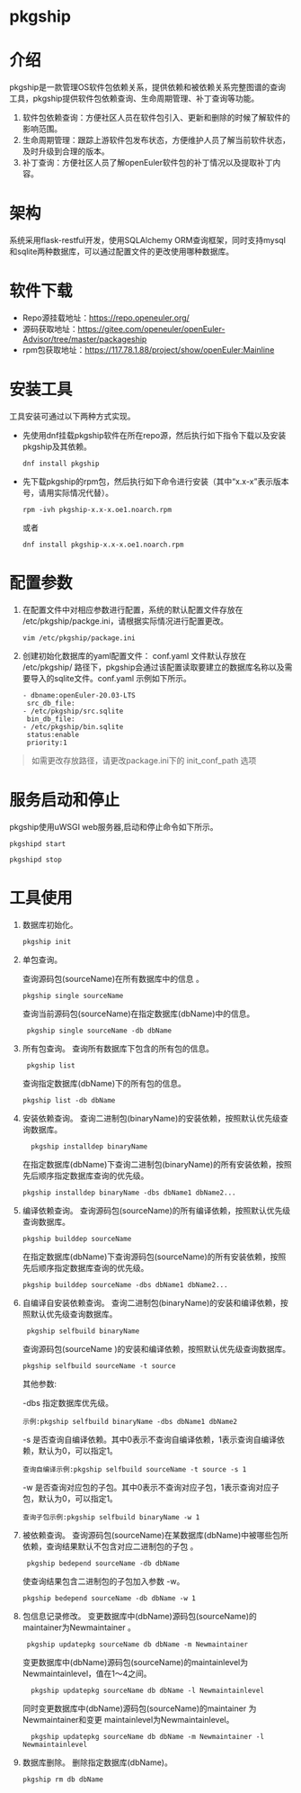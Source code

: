 pkgship
===

# 介绍
pkgship是一款管理OS软件包依赖关系，提供依赖和被依赖关系完整图谱的查询工具，pkgship提供软件包依赖查询、生命周期管理、补丁查询等功能。
1. 软件包依赖查询：方便社区人员在软件包引入、更新和删除的时候了解软件的影响范围。
2. 生命周期管理：跟踪上游软件包发布状态，方便维护人员了解当前软件状态，及时升级到合理的版本。
3. 补丁查询：方便社区人员了解openEuler软件包的补丁情况以及提取补丁内容。

# 架构
系统采用flask-restful开发，使用SQLAlchemy ORM查询框架，同时支持mysql和sqlite两种数据库，可以通过配置文件的更改使用哪种数据库。

# 软件下载
* Repo源挂载地址：https://repo.openeuler.org/
* 源码获取地址：https://gitee.com/openeuler/openEuler-Advisor/tree/master/packageship
* rpm包获取地址：https://117.78.1.88/project/show/openEuler:Mainline

# 安装工具
工具安装可通过以下两种方式实现。

* 先使用dnf挂载pkgship软件在所在repo源，然后执行如下指令下载以及安装pkgship及其依赖。

    ```
    dnf install pkgship
    ```

* 先下载pkgship的rpm包，然后执行如下命令进行安装（其中“x.x-x”表示版本号，请用实际情况代替）。

    ```
    rpm -ivh pkgship-x.x-x.oe1.noarch.rpm
    ```

    或者

    ```
    dnf install pkgship-x.x-x.oe1.noarch.rpm
    ```

# 配置参数
1. 在配置文件中对相应参数进行配置，系统的默认配置文件存放在 /etc/pkgship/packge.ini，请根据实际情况进行配置更改。

    ```
    vim /etc/pkgship/package.ini
    ```

2. 创建初始化数据库的yaml配置文件：
    conf.yaml 文件默认存放在 /etc/pkgship/ 路径下，pkgship会通过该配置读取要建立的数据库名称以及需要导入的sqlite文件。conf.yaml 示例如下所示。

    ```
    - dbname:openEuler-20.03-LTS
     src_db_file:
    - /etc/pkgship/src.sqlite
     bin_db_file:
    - /etc/pkgship/bin.sqlite
     status:enable
     priority:1
    ```

> 如需更改存放路径，请更改package.ini下的 init_conf_path 选项


# 服务启动和停止
pkgship使用uWSGI web服务器,启动和停止命令如下所示。
```
pkgshipd start

pkgshipd stop
```
# 工具使用
1. 数据库初始化。

    ```
    pkgship init
    ```
    
2. 单包查询。

    查询源码包(sourceName)在所有数据库中的信息 。

    ```
    pkgship single sourceName
    ```

     查询当前源码包(sourceName)在指定数据库(dbName)中的信息。
    ```
     pkgship single sourceName -db dbName
    ```
    
3. 所有包查询。
    查询所有数据库下包含的所有包的信息。
    
    ```
     pkgship list
    ```

    查询指定数据库(dbName)下的所有包的信息。
    ```
    pkgship list -db dbName
    ```
    
4. 安装依赖查询。
    查询二进制包(binaryName)的安装依赖，按照默认优先级查询数据库。
    
    ```
      pkgship installdep binaryName
    ```

    在指定数据库(dbName)下查询二进制包(binaryName)的所有安装依赖，按照先后顺序指定数据库查询的优先级。
   ``` 
   pkgship installdep binaryName -dbs dbName1 dbName2...
   ```
   
5. 编译依赖查询。
    查询源码包(sourceName)的所有编译依赖，按照默认优先级查询数据库。
    
    ```
    pkgship builddep sourceName
    ```

   在指定数据库(dbName)下查询源码包(sourceName)的所有安装依赖，按照先后顺序指定数据库查询的优先级。
   ``` 
   pkgship builddep sourceName -dbs dbName1 dbName2...
   ```
   
6. 自编译自安装依赖查询。
    查询二进制包(binaryName)的安装和编译依赖，按照默认优先级查询数据库。
    
    ```
     pkgship selfbuild binaryName
    ```

     查询源码包(sourceName )的安装和编译依赖，按照默认优先级查询数据库。
     ``` 
     pkgship selfbuild sourceName -t source
     ```
     其他参数:

     -dbs 指定数据库优先级。

     ``` 
     示例:pkgship selfbuild binaryName -dbs dbName1 dbName2 
     ```
     -s 是否查询自编译依赖。其中0表示不查询自编译依赖，1表示查询自编译依赖，默认为0，可以指定1。
     
     ``` 
     查询自编译示例:pkgship selfbuild sourceName -t source -s 1
     ```
     -w 是否查询对应包的子包。其中0表示不查询对应子包，1表示查询对应子包，默认为0，可以指定1。
    
     ``` 
     查询子包示例:pkgship selfbuild binaryName -w 1
     ```
    
7. 被依赖查询。
    查询源码包(sourceName)在某数据库(dbName)中被哪些包所依赖，查询结果默认不包含对应二进制包的子包 。
    
    ```
     pkgship bedepend sourceName -db dbName
    ```

    使查询结果包含二进制包的子包加入参数 -w。
    ``` 
    pkgship bedepend sourceName -db dbName -w 1 
    ```
    
8. 包信息记录修改。
    变更数据库中(dbName)源码包(sourceName)的maintainer为Newmaintainer 。
    
    ```
     pkgship updatepkg sourceName db dbName -m Newmaintainer 
    ```

    变更数据库中(dbName)源码包(sourceName)的maintainlevel为Newmaintainlevel，值在1～4之间。
    
    ```
      pkgship updatepkg sourceName db dbName -l Newmaintainlevel 
    ```

    同时变更数据库中(dbName)源码包(sourceName)的maintainer 为Newmaintainer和变更  maintainlevel为Newmaintainlevel。
    
    ```
      pkgship updatepkg sourceName db dbName -m Newmaintainer -l   Newmaintainlevel
    ```
9. 数据库删除。
    删除指定数据库(dbName)。

    ```
    pkgship rm db dbName
    ```



